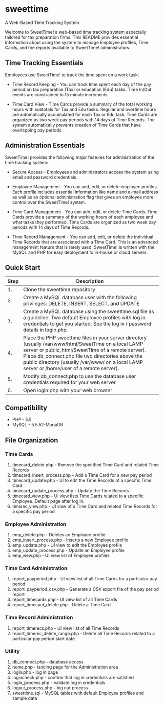 # sweettime
A Web-Based Time Tracking System

Welcome to SweetTime! a web-based time tracking system especially tailored for tax preparation firms. This README provides essential information about using the system to manage Employee profiles, Time Cards, and the reports available to SweetTime! administrators.

## Time Tracking Essentials

Employees use SweetTime! to track the time spent on a work task:

* Time Record Keeping - You can track time spent each day of the pay period on tax preparation (Tax) or education (Edu) tasks. Time In/Out events are constrained to 15 minute increments.

* Time Card View - Time Cards provide a summary of the total working hours with subtotals for Tax and Edu tasks. Regular and overtime hours are automatically accumulated for each Tax or Edu task. Time Cards are organized as two week pay periods with 14 days of Time Records. The system automatically prevents creation of Time Cards that have overlapping pay periods.

## Administration Essentials

SweetTime! provides the following major features for administration of the time tracking system:

* Secure Access - Employees and administrators access the system using email and password credentials.

* Employee Management - You can add, edit, or delete employee profiles. Each profile includes essential information like name and e-mail address as well as an optional administration flag that gives an employee more control over the SweetTime! system.

* Time Card Management - You can add, edit, or delete Time Cards. Time Cards provide a summary of the working hours of each employee and what tasks they performed. Time Cards are organized as two week pay periods with 14 days of Time Records.

* Time Record Management - You can add, edit, or delete the individual Time Records that are associated with a Time Card. This is an advanced management feature that is rarely used.
SweetTime! is written with the MySQL and PHP for easy deployment to in-house or cloud servers.

## Quick Start

| **Step** | **Description** |
|----------|-----------------|
|  1.  | Clone the sweettime repository |
|  2.  | Create a MySQL database user with the following privileges: DELETE, INSERT, SELECT, and UPDATE |
|  3.  | Create a MySQL database using the sweettime.sql file as a guideline. Two default Employee profiles with log in credentials to get you started. See the log in / password details in login.php. |
|  4.  | Place the PHP sweettime files in your server directory (usually /var/www/html/SweetTime on a local LAMP server or public_html/SweetTime of a remote server). Place db_connect.php file two directories above the public directory (usually /var/www/ on a local LAMP server or /home/user of a remote server).  |
|  5.  | Modify db_connect.php to use the database user credentials required for your web server |
|  6.  | Open login.php with your web browser |

## Compatibility
* PHP - 5.5
* MySQL - 5.5.52-MariaDB

## File Organization
### Time Cards
1. timecard_delete.php - Remove the specified Time Card and related Time Records
2. timecard_insert_process.php - Add a Time Card for a new pay period
3. timecard_update.php - UI to edit the Time Records of a specific Time Card
4. timecard_update_process.php - Update the Time Records
5. timecard_view.php - UI view lists Time Cards related to a specific Employee. Default page after log in.
6. timerec_view.php - UI view of a Time Card and related Time Records for a specific pay period

### Employee Administration
1. emp_delete.php - Deletes an Employee profile
2. emp_insert_process.php - Inserts a new Employee profile
3. emp_update.php - UI view to edit the Employee profile
4. emp_update_process.php - Update an Employee profile
5. emp_view.php - UI view list of Employee profiles

### Time Card Administration
1. report_payperiod.php - UI view list of all Time Cards for a particular pay period
2. report_payperiod_csv.php - Generate a CSV export file of the pay period report
3. report_timecards.php - UI view list of all Time Cards
4. report_timecard_delete.php - Delete a Time Card

### Time Record Administration
1. report_timerecs.php - UI view list of all Time Records
2. report_timerec_delete_range.php - Delete all Time Records related to a particular pay period start date

### Utility
1. db_connect.php - database access
2. home.php - landing page for the Administration area
3. login.php - log in page
4. logincheck.php - confirm that log in credentials are satisfied
5. login_process.php - validate log in credentials
6. logout_process.php - log out process
7. sweettime.sql - MySQL tables with default Employee profiles and sample data

